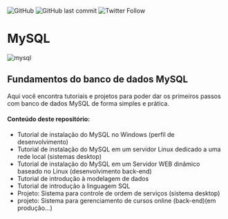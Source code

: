![GitHub](https://img.shields.io/github/license/professorjosedeassis/mysql)
![GitHub last commit](https://img.shields.io/github/last-commit/professorjosedeassis/mysql)
![Twitter Follow](https://img.shields.io/twitter/follow/joseassis?style=social)
# MySQL
![mysql](https://github.com/professorjosedeassis/mysql/blob/master/imagens/mysql.png)
## Fundamentos do banco de dados MySQL
Aqui você encontra tutoriais e projetos para poder dar os primeiros passos com banco de dados MySQL de forma simples e prática.
#### Conteúdo deste repositório:
* Tutorial de instalação do MySQL no Windows (perfil de desenvolvimento)
* Tutorial de instalação do MySQL em um servidor Linux dedicado a uma rede local (sistemas desktop)
* Tutorial de instalação do MySQL em um Servidor WEB dinâmico baseado no Linux (desenvolvimento back-end)
* Tutorial de introdução à modelagem de dados
* Tutorial de introdução à linguagem SQL
* Projeto: Sistema para controle de ordem de serviços (sistema desktop)
* projeto: Sistema para gerenciamento de cursos online (back-end)(em produção...)
